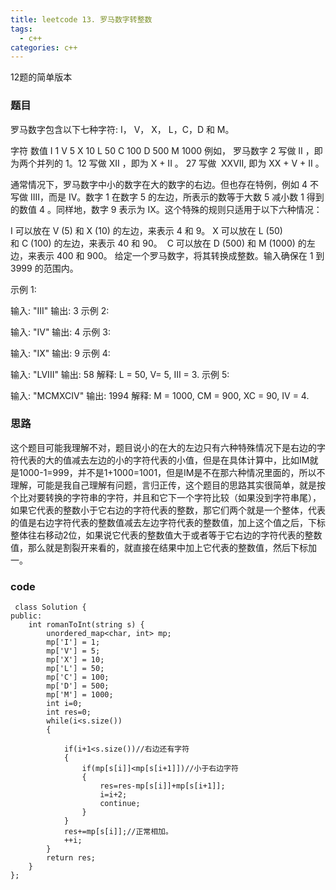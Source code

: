 ```yaml
---
title: leetcode 13. 罗马数字转整数
tags:
  - c++ 
categories: c++ 
---
```

12题的简单版本
<!-- more -->

### 题目

罗马数字包含以下七种字符: I， V， X， L，C，D 和 M。

字符          数值
I             1
V             5
X             10
L             50
C             100
D             500
M             1000
例如， 罗马数字 2 写做 II ，即为两个并列的 1。12 写做 XII ，即为 X + II 。 27 写做  XXVII, 即为 XX + V + II 。

通常情况下，罗马数字中小的数字在大的数字的右边。但也存在特例，例如 4 不写做 IIII，而是 IV。数字 1 在数字 5 的左边，所表示的数等于大数 5 减小数 1 得到的数值 4 。同样地，数字 9 表示为 IX。这个特殊的规则只适用于以下六种情况：

I 可以放在 V (5) 和 X (10) 的左边，来表示 4 和 9。
X 可以放在 L (50) 和 C (100) 的左边，来表示 40 和 90。 
C 可以放在 D (500) 和 M (1000) 的左边，来表示 400 和 900。
给定一个罗马数字，将其转换成整数。输入确保在 1 到 3999 的范围内。

示例 1:

输入: "III"
输出: 3
示例 2:

输入: "IV"
输出: 4
示例 3:

输入: "IX"
输出: 9
示例 4:

输入: "LVIII"
输出: 58
解释: L = 50, V= 5, III = 3.
示例 5:

输入: "MCMXCIV"
输出: 1994
解释: M = 1000, CM = 900, XC = 90, IV = 4.



### 思路

这个题目可能我理解不对，题目说小的在大的左边只有六种特殊情况下是右边的字符代表的大的值减去左边的小的字符代表的小值，但是在具体计算中，比如IM就是1000-1=999，并不是1+1000=1001，但是IM是不在那六种情况里面的，所以不理解，可能是我自己理解有问题，言归正传，这个题目的思路其实很简单，就是按个比对要转换的字符串的字符，并且和它下一个字符比较（如果没到字符串尾），如果它代表的整数小于它右边的字符代表的整数，那它们两个就是一个整体，代表的值是右边字符代表的整数值减去左边字符代表的整数值，加上这个值之后，下标整体往右移动2位，如果说它代表的整数值大于或者等于它右边的字符代表的整数值，那么就是割裂开来看的，就直接在结果中加上它代表的整数值，然后下标加一。

### code

     class Solution {
	public:
	    int romanToInt(string s) {
	        unordered_map<char, int> mp;
	        mp['I'] = 1;
	        mp['V'] = 5;
	        mp['X'] = 10;
	        mp['L'] = 50;
	        mp['C'] = 100;
	        mp['D'] = 500;
	        mp['M'] = 1000;
	        int i=0;
	        int res=0;
	        while(i<s.size())
	        {
	            
	            if(i+1<s.size())//右边还有字符
	            {
	                if(mp[s[i]]<mp[s[i+1]])//小于右边字符
	                {
	                    res=res-mp[s[i]]+mp[s[i+1]];
	                    i=i+2;
	                    continue;
	                }
	            }
	            res+=mp[s[i]];//正常相加。
	            ++i;
	        }
	        return res;
	    }
	};




